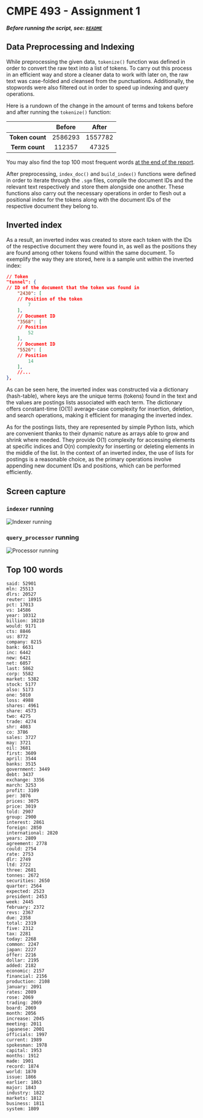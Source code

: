 # CMPE 493 - Assignment 1

***Before running the script, see: [`README`](README.txt)***

## Data Preprocessing and Indexing

While preprocessing the given data, `tokenize()` function was defined in order to convert the raw text into a list of tokens. To carry out this process in an efficient way and store a cleaner data to work with later on, the raw text was case-folded and cleansed from the punctuations. Additionally, the stopwords were also filtered out in order to speed up indexing and query operations.

Here is a rundown of the change in the amount of terms and tokens before and after running the `tokenize()` function:

| | Before | After |
| :-: | :-: | :-: |
| **Token count** | 2586293 | 1557782 |
| **Term count** | 112357 | 47325 |

You may also find the top 100 most frequent words [at the end of the report](#top-100-words).

After preprocessing, `index_doc()` and `build_index()` functions were defined in order to iterate through the `.sgm` files, compile the document IDs and the relevant text respectively and store them alongside one another. These functions also carry out the necessary operations in order to flesh out a positional index for the tokens along with the document IDs of the respective document they belong to.

## Inverted index

As a result, an inverted index was created to store each token with the IDs of the respective document they were found in, as well as the positions they are found among other tokens found within the same document. To exemplify the way they are stored, here is a sample unit within the inverted index:

```json
// Token
"tunnel": {
// ID of the document that the token was found in
    "2430": [
    // Position of the token
        7           
    ],
    // Document ID
    "3568": [
    // Position
        52          
    ],
    // Document ID
    "5526": [
    // Position
        14          
    ],
    //...
},
```

As can be seen here, the inverted index was constructed via a dictionary (hash-table), where keys are the unique terms (tokens) found in the text and the values are postings lists associated with each term. The dictionary offers constant-time (O(1)) average-case complexity for insertion, deletion, and search operations, making it efficient for managing the inverted index.

As for the postings lists, they are represented by simple Python lists, which are convenient thanks to their dynamic nature as arrays able to grow and shrink where needed.  They provide O(1) complexity for accessing elements at specific indices and O(n) complexity for inserting or deleting elements in the middle of the list. In the context of an inverted index, the use of lists for postings is a reasonable choice, as the primary operations involve appending new document IDs and positions, which can be performed efficiently.

## Screen capture

### `indexer` running

![Indexer running](https://zeu.s-ul.eu/jeuKYXvN.png "Screenshot while indexer is running on VSCode Interactive Window")

### `query_processor` running

![Processor running](https://zeu.s-ul.eu/hDUMjVo9.png "Screenshot while query processor is running on VSCode Interactive Window")

## Top 100 words

```
said: 52901
mln: 25513
dlrs: 20527
reuter: 18915
pct: 17013
vs: 14586
year: 10312
billion: 10210
would: 9171
cts: 8846
us: 8772
company: 8215
bank: 6631
inc: 6442
new: 6421
net: 6057
last: 5862
corp: 5582
market: 5382
stock: 5177
also: 5173
one: 5010
loss: 4988
shares: 4961
share: 4573
two: 4275
trade: 4274
shr: 4083
co: 3786
sales: 3727
may: 3721
oil: 3681
first: 3609
april: 3544
banks: 3515
government: 3449
debt: 3437
exchange: 3356
march: 3253
profit: 3109
per: 3076
prices: 3075
price: 3019
told: 2907
group: 2900
interest: 2861
foreign: 2850
international: 2820
years: 2809
agreement: 2778
could: 2754
rate: 2753
dlr: 2749
ltd: 2722
three: 2681
tonnes: 2672
securities: 2650
quarter: 2564
expected: 2523
president: 2453
week: 2445
february: 2372
revs: 2367
due: 2358
total: 2319
five: 2312
tax: 2281
today: 2268
common: 2247
japan: 2227
offer: 2216
dollar: 2195
added: 2182
economic: 2157
financial: 2156
production: 2108
january: 2091
rates: 2089
rose: 2069
trading: 2069
board: 2069
month: 2056
increase: 2045
meeting: 2011
japanese: 2001
officials: 1997
current: 1989
spokesman: 1978
capital: 1953
months: 1912
made: 1901
record: 1874
world: 1870
issue: 1866
earlier: 1863
major: 1843
industry: 1822
markets: 1812
business: 1811
system: 1809
```
